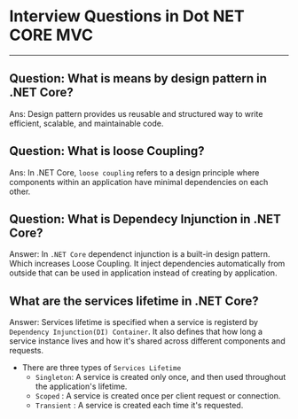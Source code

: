 # Interview Questions in Dot NET CORE MVC
----------------------------------------------
## Question: What is means by design pattern in .NET Core?
Ans: Design pattern provides us reusable and structured way to write efficient, scalable, and maintainable code.

## Question: What is loose Coupling?
Ans: In .NET Core, `loose coupling` refers to a design principle where components within an application have minimal dependencies on each other.

## Question: What is Dependecy Injunction in .NET Core?
Answer: In `.NET Core` dependenct injunction is a built-in design pattern. Which increases Loose Coupling. It inject dependencies automatically from outside that can be used in application instead of creating by application.

## What are the services lifetime in .NET Core?
Answer: Services lifetime is specified when a service is registerd by `Dependency Injunction(DI) Container`. It also defines that how long a service instance lives and how it's shared across different components and requests. 
* There are three types of `Services Lifetime `
  * `Singleton`: A service is created only once, and then used throughout the application's lifetime.
  * `Scoped` : A service is created once per client request or connection.
  * `Transient` : A service is created each time it's requested. 












